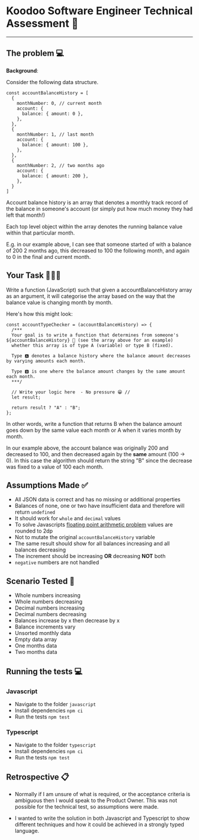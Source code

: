 # Koodoo Software Engineer Technical Assessment 👾

---

## The problem 💻

**Background**:

Consider the following data structure.

```
const accountBalanceHistory = [
  {
    monthNumber: 0, // current month
    account: {
      balance: { amount: 0 },
    },
  },
  {
    monthNumber: 1, // last month
    account: {
      balance: { amount: 100 },
    },
  },
  {
    monthNumber: 2, // two months ago
    account: {
      balance: { amount: 200 },
    },
  }
]
```

Account balance history is an array that denotes a monthly track record of the balance in someone's account (or simply put how much money they had left that month!)

Each top level object within the array denotes the running balance value within that particular month.

E.g. in our example above, I can see that someone
started of with a balance of 200 2 months ago, this decreased to 100 the following month, and again to 0 in the final and current month.

## Your Task 👨🏻‍💻

Write a function (JavaScript) such that given a accountBalanceHistory array as an argument, it will categorise the array based on the way that the balance value is changing month by month.

Here's how this might look:

```
const accountTypeChecker = (accountBalanceHistory) => {
  /***
  Your goal is to write a function that determines from someone's ${accountBalanceHistory} 🧾 (see the array above for an example)
  whether this array is of type A (variable) or type B (fixed).

  Type 🅰 denotes a balance history where the balance amount decreases by varying amounts each month.

  Type 🅱 is one where the balance amount changes by the same amount each month.
  ***/

  // Write your logic here  - No pressure 😁 //
  let result;

  return result ? "A" : "B";
};
```

In other words, write a function that returns B when the balance amount goes down by the same value each month or A when it varies month by month.

In our example above, the account balance was originally 200 and decreased to 100, and then decreased again by the **same** amount (100 -> 0). In this case the algorithm should return the string "B" since the decrease was fixed to a value of 100 each month.

## Assumptions Made ✅
- All JSON data is correct and has no missing or additional properties
- Balances of none, one or two have insufficient data and therefore will return `undefined`
- It should work for `whole` and `decimal` values
- To solve Javascripts [floating point arithmetic problem](https://docs.oracle.com/cd/E19957-01/806-3568/ncg_goldberg.html) values are rounded to 2dp
- Not to mutate the original `accountBalanceHistory` variable
- The same result should show for all balances increasing and all balances decreasing
- The increment should be increasing **OR** decreasing **NOT** both
- `negative` numbers are not handled

## Scenario Tested 🧪
- Whole numbers increasing
- Whole numbers decreasing
- Decimal numbers increasing
- Decimal numbers decreasing
- Balances increase by x then decrease by x
- Balance increments vary
- Unsorted monthly data
- Empty data array
- One months data
- Two months data

## Running the tests 💻
### Javascript
- Navigate to the folder `javascript`
- Install dependencies `npm ci`
- Run the tests `npm test`

### Typescript
- Navigate to the folder `typescript`
- Install dependencies `npm ci`
- Run the tests `npm test`

## Retrospective 📋
- Normally if I am unsure of what is required, or the acceptance criteria is ambiguous then I would speak to the Product Owner. This was not possible for the technical test, so assumptions were made.

- I wanted to write the solution in both Javascript and Typescript to show different techniques and how it could be achieved in a strongly typed language.
